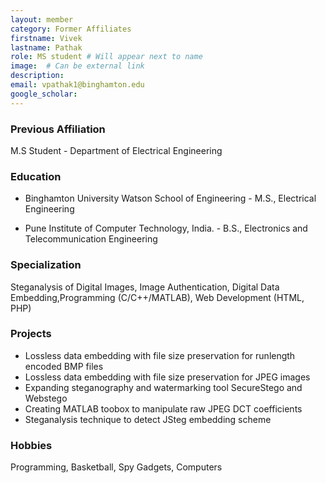 ```yaml
---
layout: member
category: Former Affiliates
firstname: Vivek
lastname: Pathak
role: MS student # Will appear next to name
image:  # Can be external link
description: 
email: vpathak1@binghamton.edu
google_scholar: 
---
```


### Previous Affiliation

M.S Student - Department of Electrical Engineering

### Education

- Binghamton University Watson School of Engineering - M.S., Electrical Engineering

- Pune Institute of Computer Technology, India. - B.S., Electronics and Telecommunication Engineering

### Specialization

Steganalysis of Digital Images, Image Authentication, Digital Data Embedding,Programming (C/C++/MATLAB), Web Development (HTML, PHP)

### Projects

- Lossless data embedding with file size preservation for runlength encoded BMP files
- Lossless data embedding with file size preservation for JPEG images
- Expanding steganography and watermarking tool SecureStego and Webstego
- Creating MATLAB toobox to manipulate raw JPEG DCT coefficients
- Steganalysis technique to detect JSteg embedding scheme

### Hobbies

Programming, Basketball, Spy Gadgets, Computers